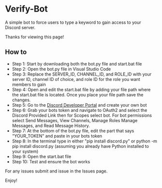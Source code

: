 # Verify-Bot
A simple bot to force users to type a keyword to gain access to your Discord server.

Thanks for viewing this page!

## How to
- Step 1: Start by downloading both the bot.py file and start.bat file
- Step 2: Open the bot.py file in Visual Studio Code
- Step 3: Replace the SERVER_ID, CHANNEL_ID, and ROLE_ID with your server ID, channel ID of choice, and role ID for the role you want members to gain
- Step 4: Open and edit the start.bat file by adding your file path where the start.bat file is located. Once you place your file path save the changes.
- Step 5: Go to the [Discord Developer Portal](https://discord.com/developers/applications) and create your own bot
- Step 6: Grab your bots token and navigate to OAuth2 and select the Discord Provided Link then for Scopes select bot. For bot permissions select Send Messages, View Channels, Manage Roles Manage Messages, and Read Message History.
- Step 7: At the bottom of the bot.py file, edit the part that says "YOUR_TOKEN" and paste in your bots token
- Step 8: In the terminal type in either "pip install discord.py" or python -m pip install discord.py (assuming you already have Python installed to your system)
- Step 9: Open the start.bat file
- Step 10: Test and ensure the bot works

For any issues submit and issue in the Issues page.

Enjoy!
